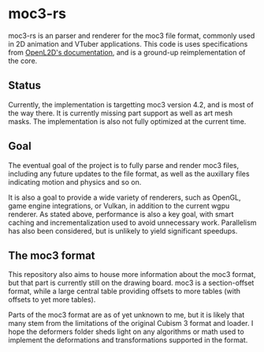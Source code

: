 #  moc3-rs

moc3-rs is an parser and renderer for the moc3 file format, commonly used
in 2D animation and VTuber applications. This code is uses specifications from 
[OpenL2D's documentation](https://github.com/OpenL2D/moc3ingbird), and is a
ground-up reimplementation of the core.

## Status

Currently, the implementation is targetting moc3 version 4.2, and is most of
the way there. It is currently missing part support as well as art mesh masks.
The implementation is also not fully optimized at the current time.

## Goal

The eventual goal of the project is to fully parse and render moc3 files, including
any future updates to the file format, as well as the auxillary files indicating
motion and physics and so on.

It is also a goal to provide a wide variety of renderers, such as OpenGL, game engine
integrations, or Vulkan, in addition to the current wgpu renderer. As stated above,
performance is also a key goal, with smart caching and incrementalization used
to avoid unnecessary work. Parallelism has also been considered, but is unlikely to
yield significant speedups.

## The moc3 format

This repository also aims to house more information about the moc3 format, but that
part is currently still on the drawing board. moc3 is a section-offset format, while
a large central table providing offsets to more tables (with offsets to yet more tables).

Parts of the moc3 format are as of yet unknown to me, but it is likely that many stem
from the limitations of the original Cubism 3 format and loader. I hope the deformers
folder sheds light on any algorithms or math used to implement the deformations and
transformations supported in the format.
